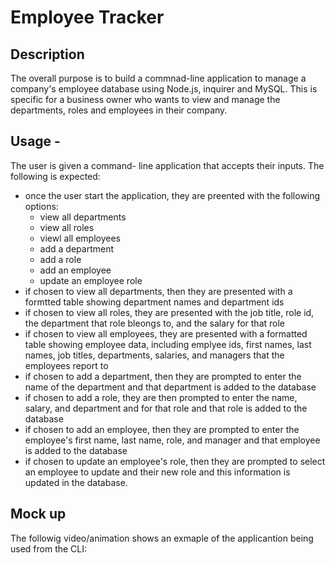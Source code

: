 # Employee Tracker

## Description
The overall purpose is to build a commnad-line application to manage a company's employee database using Node.js, inquirer and MySQL.
This is specific for a business owner who wants to view and manage the departments, roles and employees in their company. 

## Usage - 
The user is given a command- line application that accepts their inputs. The following is expected: 
- once the user start the application, they are preented with the following options:
  - view all departments
  - view all roles
  - viewl all employees
  - add a department 
  - add a role
  - add an employee
  - update an employee role
- if chosen to view all departments, then they are presented with a formtted table showing department names and department ids
- if chosen to view all roles, they are presented with the job title, role id, the department that role bleongs to, and the salary for that role
- if chosen to view all employees, they are presented with a formatted table showing employee data, including emplyee ids, first names, last names, job titles, departments, salaries, and managers that the employees report to
- if chosen to add a department, then they are prompted to enter the name of the department and that department is added to the database 
- if chosen to add a role, they are then prompted to enter the name, salary, and department and for that role and that role is added to the database 
- if chosen to add an employee, then they are prompted to enter the employee's first name, last name, role, and manager and that employee is added to the database 
- if chosen to update an employee's role, then they are prompted to select an employee to update and their new role and this information is updated in the database.

## Mock up
The followig video/animation shows an exmaple of the applicantion being used from the CLI:
